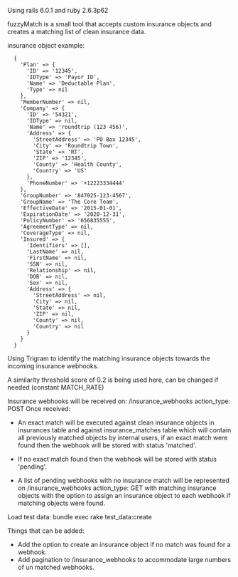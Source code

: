 Using rails 6.0.1 and ruby 2.6.3p62

fuzzyMatch is a small tool that accepts custom insurance objects and creates a matching list of clean insurance data.

insurance object example:

      {
        'Plan' => {
          'ID' => '12345',
          'IDType' => 'Payor ID',
          'Name' => 'Deductable Plan',
          'Type' => nil
        },
        'MemberNumber' => nil,
        'Company' => {
          'ID' => '54321',
          'IDType' => nil,
          'Name' => 'roundtrip (123 456)',
          'Address' => {
            'StreetAddress' => 'PO Box 12345',
            'City' => 'Roundtrip Town',
            'State' => 'RT',
            'ZIP' => '12345',
            'County' => 'Health County',
            'Country' => 'US'
          },
          'PhoneNumber' => '+12223334444'
        },
        'GroupNumber' => '847025-123-4567',
        'GroupName' => 'The Core Team',
        'EffectiveDate' => '2015-01-01',
        'ExpirationDate' => '2020-12-31',
        'PolicyNumber' => '656835555',
        'AgreementType' => nil,
        'CoverageType' => nil,
        'Insured' => {
          'Identifiers' => [],
          'LastName' => nil,
          'FirstName' => nil,
          'SSN' => nil,
          'Relationship' => nil,
          'DOB' => nil,
          'Sex' => nil,
          'Address' => {
            'StreetAddress' => nil,
            'City' => nil,
            'State' => nil,
            'ZIP' => nil,
            'County' => nil,
            'Country' => nil
          }
        }
      }
   
   Using Trigram to identify the matching insurance objects towards the incoming insurance webhooks.
   
   A similarity threshold score of 0.2 is being used here, can be changed if needed (constant MATCH_RATE)
   
   Insurance webhooks will be received on: /insurance_webhooks action_type: POST
   Once received:
   
   - An exact match will be executed against clean insurance objects in insurances table and against insurance_matches table which will contain all previously matched objects by internal users, if an exact match were found then the webhook will be stored with status 'matched'.
   
   - If no exact match found then the webhook will be stored with status 'pending'.
   
   - A list of pending webhooks with no insurance match will be represented on /insurance_webhooks action_type: GET with matching insurance objects with the option to assign an insurance object to each webhook if matching objects were found.


Load test data: bundle exec rake test_data:create

Things that can be added:

- Add the option to create an insurance object if no match was found for a webhook.
- Add pagination to /insurance_webhooks to accommodate large numbers of un matched webhooks.
